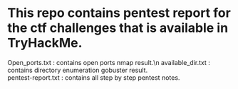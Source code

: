 # This repo contains pentest report for the ctf challenges that is available in TryHackMe.


Open_ports.txt            : contains open ports nmap result.\n
available_dir.txt         : contains directory enumeration gobuster result.  
pentest-report.txt         : contains all step by step pentest notes.
